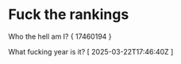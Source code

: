 # Fuck the rankings

Who the hell am I?
{ 17460194 }

What fucking year is it?
[ 2025-03-22T17:46:40Z ]
